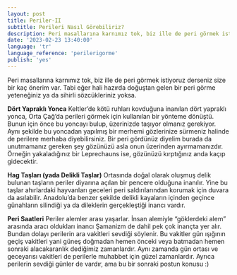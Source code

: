 ```yaml
---
layout: post
title: Periler-II
subtitle: Perileri Nasıl Görebiliriz?
description: Peri masallarına karnımız tok, biz ille de peri görmek istiyoruz derseniz size bir kaç önerim var. Tabi eğer hali hazırda doğuştan gelen bir peri görme yeteneğiniz ya da sihirli sözcükleriniz yoksa.
date: '2023-02-23 13:40:00'
language: 'tr'
language_reference: 'perilerigorme'
publish: 'yes'
---
```

Peri masallarına karnımız tok, biz ille de peri görmek istiyoruz derseniz size bir kaç önerim var. Tabi eğer hali hazırda doğuştan gelen bir peri görme yeteneğiniz ya da sihirli sözcükleriniz yoksa.

**Dört Yapraklı Yonca**
Keltler’de kötü ruhları kovduğuna inanılan dört yapraklı yonca, Orta Çağ’da perileri görmek için kullanılan bir yönteme dönüştü. Bunun için önce bu yoncayı bulup, üzerinizde taşıyor olmanız gerekiyor. Aynı şekilde bu yoncadan yapılmış bir merhemi gözlerinize sürmeniz halinde de perilere merhaba diyebilirsiniz.
Bir peri gördünüz diyelim burada da unutmamanız gereken şey gözünüzü asla onun üzerinden ayırmamanızdır. Örneğin yakaladığınız bir Leprechauns ise, gözünüzü kırptığınız anda kaçıp gidecektir.

**Hag Taşları (yada Delikli Taşlar)**
Ortasında doğal olarak oluşmuş delik bulunan taşların periler diyarına açılan bir pencere olduğuna inanılır. Yine bu taşlar ahırlardaki hayvanları geceleri peri saldırılarından korumak için duvara da asılabilir.
Anadolu’da benzer şekilde delikli kayaların içinden geçince günahların silindiği ya da dileklerin gerçekleştiği inancı vardır.

**Peri Saatleri**
Periler alemler arası yaşarlar. İnsan alemiyle “göklerdeki alem” arasında aracı oldukları inancı Şamanizm de dahil pek çok inançta yer alır. Bundan dolayı perilerin ara vakitleri sevdiği söylenir. Bu vakitler gün ışığının geçiş vakitleri yani güneş doğmadan hemen önceki veya batmadan hemen sonraki alacakaranlık dediğimiz zamanlardır. Aynı zamanda gün ortası ve geceyarısı vakitleri de perilerle muhabbet için güzel zamanlardır.
Ayrıca perilerin sevdiği günler de vardır, ama bu bir sonraki postun konusu :)
